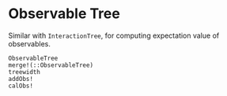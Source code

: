 # Observable Tree

Similar with `InteractionTree`, for computing expectation value of observables.

```@docs
ObservableTree
merge!(::ObservableTree)
treewidth
addObs!
calObs!
```